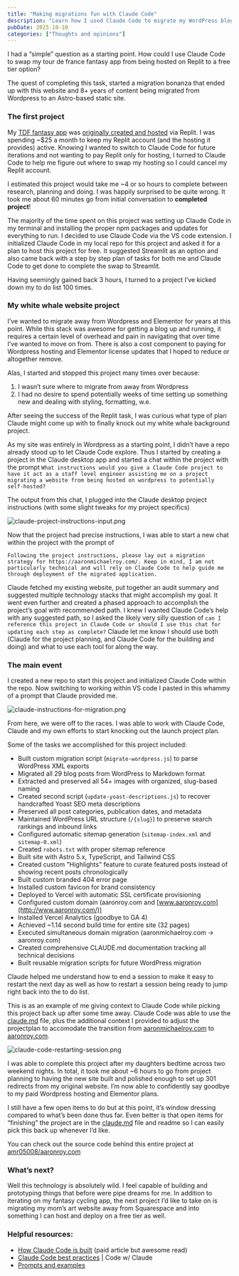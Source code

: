 ```yaml
---
title: "Making migrations fun with Claude Code"
description: "Learn how I used Claude Code to migrate my WordPress blog to Astro in just 6 hours— while preserving SEO, saving hosting costs, and eliminating technical complexity."
pubDate: 2025-10-10
categories: ["Thoughts and opinions"]
---
```


I had a “simple” question as a starting point. How could I use Claude Code to swap my tour de france fantasy app from being hosted on Replit to a free tier option? 

The quest of completing this task, started a migration bonanza that ended up with this website and 8+ years of content being migrated from Wordpress to an Astro-based static site.

### The first project

My [TDF fantasy app](https://fantasy-tdf-2025.streamlit.app/) was [originally created and hosted](https://aaronroy.com/vibe-coding-a-tour-de-france-app-using-replit-and-google-sheets) via Replit. I was spending ~$25 a month to keep my Replit account (and the hosting it provides) active. Knowing I wanted to switch to Claude Code for future iterations and not wanting to pay Replit only for hosting, I turned to Claude Code to help me figure out where to swap my hosting so I could cancel my Replit account. 

I estimated this project would take me ~4 or so hours to complete between research, planning and doing. I was happily surprised to be quite wrong. It took me about 60 minutes go from initial conversation to **completed project**! 

The majority of the time spent on this project was setting up Claude Code in my terminal and installing the proper npm packages and updates for everything to run. I decided to use Claude Code via the VS code extension. I initialized Claude Code in my local repo for this project and asked it for a plan to host this project for free. It suggested Streamlit as an option and also came back with a step by step plan of tasks for both me and Claude Code to get done to complete the swap to Streamlit. 

Having seemingly gained back 3 hours, I turned to a project I’ve kicked down my to do list 100 times. 

### My white whale website project

I’ve wanted to migrate away from Wordpress and Elementor for years at this point. While this stack was awesome for getting a blog up and running, it requires a certain level of overhead and pain in navigating that over time I’ve wanted to move on from. There is also a cost component to paying for Wordpress hosting and Elementor license updates that I hoped to reduce or altogether remove. 

Alas, I started and stopped this project many times over because:

1. I wasn’t sure where to migrate from away from Wordpress 
2. I had no desire to spend potentially weeks of time setting up something new and dealing with styling, formatting, w.e. 

After seeing the success of the Replit task, I was curious what type of plan Claude might come up with to finally knock out my white whale background project. 

As my site was entirely in Wordpress as a starting point, I didn’t have a repo already stood up to let Claude Code explore. Thus I started by creating a project in the Claude desktop app and started a chat within the project with the prompt `What instructions would you give a Claude Code project to have it act as a staff level engineer assisting me on a project migrating a website from being hosted on wordpress to potentially self-hosted?`

The output from this chat, I plugged into the Claude desktop project instructions (with some slight tweaks for my project specifics) 

![claude-project-instructions-input.png](/images/claude-project-instructions-input.png)

Now that the project had precise instructions, I was able to start a new chat within the project with the prompt of 

`Following the project instructions, please lay out a migration strategy for https://aaronmichaelroy.com/. Keep in mind, I am not particularly technical and will rely on Claude Code to help guide me through deployment of the migrated application.`

Claude fetched my existing website, put together an audit summary and suggested multiple technology stacks that might accomplish my goal. It went even further and created a phased approach to accomplish the project’s goal with recommended path. I knew I wanted Claude Code’s help with any suggested path, so I asked the likely very silly question of `can I reference this project in Claude Code or should I use this chat for updating each step as complete?`  Claude let me know I should use both (Claude for the project planning, and Claude Code for the building and doing) and what to use each tool for along the way.

### The main event

I created a new repo to start this project and initialized Claude Code within the repo. Now switching to working within VS code I pasted in this whammy of a prompt that Claude provided me. 

![claude-instructions-for-migration.png](/images/claude-instructions-for-migration.png)

From here, we were off to the races. I was able to work with Claude Code, Claude and my own efforts to start knocking out the launch project plan. 

Some of the tasks we accomplished for this project included: 

- Built custom migration script (`migrate-wordpress.js`) to parse WordPress XML exports
- Migrated all 29 blog posts from WordPress to Markdown format
- Extracted and preserved all 54+ images with organized, slug-based naming
- Created second script (`update-yoast-descriptions.js`) to recover handcrafted Yoast SEO meta descriptions
- Preserved all post categories, publication dates, and metadata
- Maintained WordPress URL structure (`/{slug}`) to preserve search rankings and inbound links
- Configured automatic sitemap generation (`sitemap-index.xml` and `sitemap-0.xml`)
- Created `robots.txt` with proper sitemap reference
- Built site with Astro 5.x, TypeScript, and Tailwind CSS
- Created custom "Highlights" feature to curate featured posts instead of showing recent posts chronologically
- Built custom branded 404 error page
- Installed custom favicon for brand consistency
- Deployed to Vercel with automatic SSL certificate provisioning
- Configured custom domain (aaronroy.com and [www.aaronroy.com](http://www.aaronroy.com/))
- Installed Vercel Analytics (goodbye to GA 4)
- Achieved ~1.14 second build time for entire site (32 pages)
- Executed simultaneous domain migration (aaronmichaelroy.com → aaronroy.com)
- Created comprehensive CLAUDE.md documentation tracking all technical decisions
- Built reusable migration scripts for future WordPress migration

Claude helped me understand how to end a session to make it easy to restart the next day as well as how to restart a session being ready to jump right back into the to do list. 

This is as an example of me giving context to Claude Code while picking this project back up after some time away. Claude Code was able to use the [claude.md](http://claude.md) file, plus the additional context I provided to adjust the projectplan to accomodate the transition from [aaronmichaelroy.com](http://aaronmichaelroy.com) to [aaronroy.com](http://aaronroy.com). 

![claude-code-restarting-session.png](/images/claude-code-restarting-session.png)

I was able to complete this project after my daughters bedtime across two weekend nights. In total, it took me about ~6 hours to go from project planning to having the new site built and polished enough to set up 301 redirects from my original website. I’m now able to confidently say goodbye to my paid Wordpress hosting and Elementor plans.  

I still have a few open items to do but at this point, it’s window dressing compared to what’s been done thus far. Even better is that open items for “finishing” the project are in the [claude.md](http://claude.md) file and readme so I can easily pick this back up whenever I’d like. 

You can check out the source code behind this entire project at [amr05008/aaronroy.com](https://github.com/amr05008/aaronroy.com)

### What’s next?

Well this technology is absolutely wild. I feel capable of building and prototyping things that before were pipe dreams for me. In addition to iterating on my fantasy cycling app, the next project I’d like to take on is migrating my mom’s art website away from Squarespace and into something I can host and deploy on a free tier as well. 

### Helpful resources:

- [How Claude Code is built](https://newsletter.pragmaticengineer.com/p/how-claude-code-is-built) (paid article but awesome read)
- [Claude Code best practices](https://www.youtube.com/watch?v=gv0WHhKelSE) | Code w/ Claude
- [Prompts and examples](https://github.com/amr05008/prompts-and-examples)